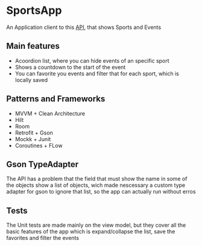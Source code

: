 # SportsApp
An Application client to this [API](https://618d3aa7fe09aa001744060a.mockapi.io/api/sports), that shows Sports and Events 
## Main features
- Acoordion list, where you can hide events of an specific sport
- Shows a countdown to the start of the event
- You can favorite you events and filter that for each sport, which is locally saved

## Patterns and Frameworks
- MVVM + Clean Architecture
- Hilt
- Room
- Retrofit + Gson
- Mockk + Junit
- Coroutines + FLow

## Gson TypeAdapter
The API has a problem that the field that must show the name in some of the objects show a list of objects, wich made nescessary a custom type adapter for gson to ignore that list, so the app can actually run without erros

## Tests
The Unit tests are made mainly on the view model, but they cover all the basic features of the app which is expand/collapse the list, save the favorites and filter the events
